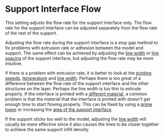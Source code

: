 Support Interface Flow
====
This setting adjusts the flow rate for the support interface only. The flow rate for the support interface can be adjusted separately from the flow rate of the rest of the support.

Adjusting the flow rate during the support interface is a stop gap method to fix problems with extrusion rate or adhesion between the model and support. The same effect can be achieved by adjusting the [line width](support_interface_line_width.md) or [line spacing](support_roof_line_distance.md) of the support interface, but adjusting the flow rate may be more intuitive.

If there is a problem with extrusion rate, it is better to look at the [printing speeds](./speed_support_interface.md), [temperature](material_print_temperature.md) and [line width](support_interface_line_width.md). Perhaps there is too great of a difference between the flow rate of the support interface and the other structures on the layer. Perhaps the line width is too thin to extrude properly. If the interface is printed with a [different material](support_interface_extruder_nr.md), a common problem is that the material that the interface is printed with doesn't get enough time to start flowing properly. This can be fixed by using a [prime tower](prime_tower_enable.md) or increasing the [area of the support interface](support_interface_offset.md).

If the support sticks too well to the model, adjusting the [line width](support_interface_line_width.md) will usually be more effective since it also causes the lines to be closer together to achieve the same support infill density.